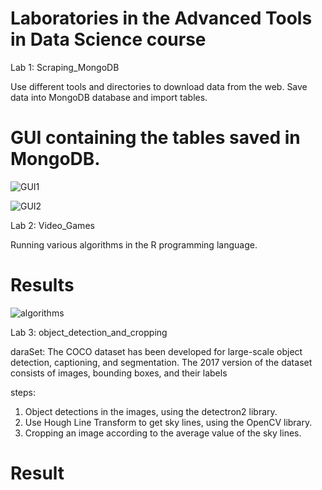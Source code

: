 # Laboratories in the Advanced Tools in Data Science course

Lab 1: Scraping_MongoDB 

Use different tools and directories to download data from the web.
Save data into MongoDB database and import tables.

# GUI containing the tables saved in MongoDB.
![GUI1](https://user-images.githubusercontent.com/63209732/123145513-93b79700-d465-11eb-8a6c-c08a81661069.png)

![GUI2](https://user-images.githubusercontent.com/63209732/123145525-96b28780-d465-11eb-9696-e9e9bcbb2f19.png)

Lab 2: Video_Games

Running various algorithms in the R programming language.

# Results
![algorithms](https://user-images.githubusercontent.com/63209732/123146513-a54d6e80-d466-11eb-8fb1-e04d28687bb8.png)

Lab 3: object_detection_and_cropping

daraSet: The COCO dataset has been developed for large-scale object detection, captioning, and segmentation. The 2017 version of the dataset consists of images, bounding boxes, and their labels

steps:
  1. Object detections in the images, using the detectron2 library.
  2. Use Hough Line Transform to get sky lines, using the OpenCV library.
  3. Cropping an image according to the average value of the sky lines.

# Result
